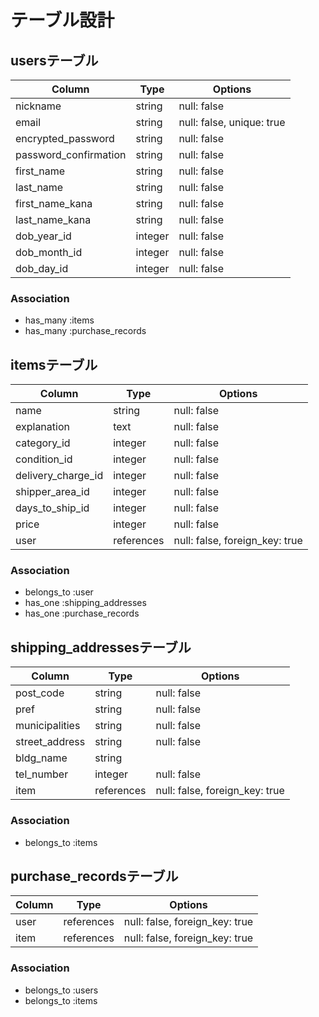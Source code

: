 # テーブル設計

## usersテーブル
| Column                | Type    | Options                   |
| ------------------    | ------- | ------------------------- |
| nickname              | string  | null: false               |
| email                 | string  | null: false, unique: true |
| encrypted_password    | string  | null: false               |
| password_confirmation | string  | null: false               |
| first_name            | string  | null: false               |
| last_name             | string  | null: false               |
| first_name_kana       | string  | null: false               |
| last_name_kana        | string  | null: false               |
| dob_year_id           | integer | null: false               |
| dob_month_id          | integer | null: false               |
| dob_day_id            | integer | null: false               |

### Association
- has_many :items
- has_many :purchase_records

## itemsテーブル
| Column             | Type       | Options                        |
| ------------------ | ---------- | ------------------------------ |
| name               | string     | null: false                    |
| explanation        | text       | null: false                    |
| category_id        | integer    | null: false                    |
| condition_id       | integer    | null: false                    |
| delivery_charge_id | integer    | null: false                    |
| shipper_area_id    | integer    | null: false                    |
| days_to_ship_id    | integer    | null: false                    |
| price              | integer    | null: false                    |
| user               | references | null: false, foreign_key: true |

### Association
- belongs_to :user
- has_one :shipping_addresses
- has_one :purchase_records

## shipping_addressesテーブル
| Column             | Type       | Options                           |
| ------------------ | ---------- | --------------------------------- |
| post_code          | string     | null: false                       |
| pref               | string     | null: false                       |
| municipalities     | string     | null: false                       |
| street_address     | string     | null: false                       |
| bldg_name          | string     |                                   |
| tel_number         | integer    | null: false                       |
| item               | references | null: false, foreign_key: true |

### Association
- belongs_to :items


## purchase_recordsテーブル
| Column             | Type       | Options                        |
| ------------------ | -------    | ------------------------------ |
|user                | references | null: false, foreign_key: true |
|item                | references | null: false, foreign_key: true |

### Association
- belongs_to :users
- belongs_to :items

<!-- ## commentsテーブル -->
<!-- | Column             | Type       | Options                        | -->
<!-- | ------------------ | ---------- | ------------------------------ | -->
<!-- | content            | string     | null: false                    | -->
<!-- | user               | references | null: false, foreign_key: true | -->
<!-- | item               | references | null: false, foreign_key: true | -->

